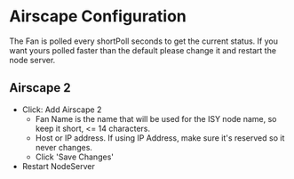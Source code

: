 
# Airscape Configuration

The Fan is polled every shortPoll seconds to get the current status.  If you want yours polled faster than the default please change it and restart the node server.

## Airscape 2

- Click: Add Airscape 2
  - Fan Name is the name that will be used for the ISY node name, so keep it short, <= 14 characters.
  - Host or IP address.  If using IP Address, make sure it's reserved so it never changes.
  - Click 'Save Changes'
- Restart NodeServer
